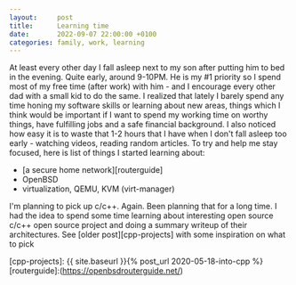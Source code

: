 ```yaml
---
layout:     post
title:      Learning time
date:       2022-09-07 22:00:00 +0100
categories: family, work, learning
---
```


At least every other day I fall asleep next to my son after putting him to bed in the evening. Quite early, around 9-10PM.
He is my #1 priority so I spend most of my free time (after work) with him - and I encourage every other dad with a small kid
to do the same.
I realized that lately I barely spend any time honing my software skills or learning about new areas, things which I think would be important if I want
to spend my working time on worthy things, have fulfilling jobs and a safe financial background.
I also noticed how easy it is to waste that 1-2 hours that I have when I don't fall asleep too early - watching videos, reading random articles.
To try and help me stay focused, here is list of things I started learning about:

- [a secure home network][routerguide]
- OpenBSD
- virtualization, QEMU, KVM (virt-manager)

I'm planning to pick up c/c++. Again. Been planning that for a long time.
I had the idea to spend some time learning about interesting open source c/c++ open source project and doing
a summary writeup of their architectures. See [older post][cpp-projects] with some inspiration on what to pick

[cpp-projects]: {{ site.baseurl }}{% post_url 2020-05-18-into-cpp %}
[routerguide]:(https://openbsdrouterguide.net/)